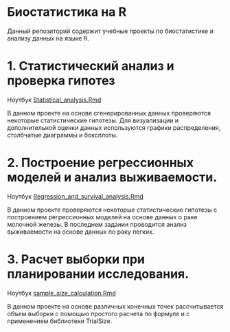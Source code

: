 # Биостатистика на R

Данный репозиторий содержит учебные проекты по биостатистике и анализу данных на языке R.

# 1. Статистический анализ и проверка гипотез
Ноутбук [Statistical_analysis.Rmd](Statistical_analysis.Rmd)

В данном проекте на основе сгенерированных данных проверяются некоторые статистические гипотезы. Для визуализации и дополнительной оценки данных используются графики распределения, столбчатые диаграммы и боксплоты.

# 2. Построение регрессионных моделей и анализ выживаемости.
Ноутбук [Regression_and_survival_analysis.Rmd](Regression_and_survival_analysis.Rmd)

В данном проекте проверяются некоторые статистические гипотезы с построением регрессионных моделей на основе данных о раке молочной железы. В последнем задании проводится анализ выживаемости на основе данных по раку легких. 

# 3. Расчет выборки при планировании исследования.
Ноутбук [sample_size_calculation.Rmd](sample_size_calculation.Rmd)

В данном проекте на основе различных конечных точек рассчитывается объем выборки с помощью простого расчета по формуле и с применением библиотеки TrialSize.
